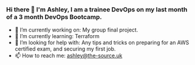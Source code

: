 ### Hi there 👋 I'm Ashley, I am a trainee DevOps on my last month of a 3 month DevOps Bootcamp.

- 🔭 I’m currently working on: My group final project.
- 🌱 I’m currently learning: Terraform
- 🤔 I’m looking for help with: Any tips and tricks on preparing for an AWS certified exam, and securing my first job.
- 📫 How to reach me: ashley@the-source.uk

<!--- 🔭 I’m currently working on:
- 🌱 I’m currently learning:
- 👯 I’m looking to collaborate on:
- 🤔 I’m looking for help with:
- 📫 How to reach me:
- 😄 Pronouns: ...
- ⚡ Fun fact: -->


